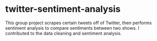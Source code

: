 # twitter-sentiment-analysis
This group project scrapes certain tweets off of Twitter, then performs sentiment analysis to compare sentiments between two shows. I contributed to the data cleaning and sentiment analysis.
